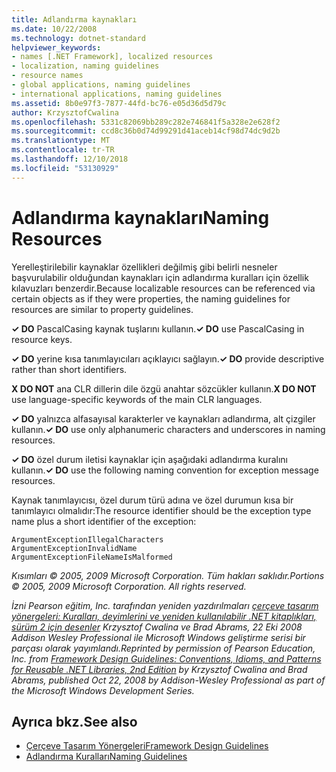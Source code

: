 ```yaml
---
title: Adlandırma kaynakları
ms.date: 10/22/2008
ms.technology: dotnet-standard
helpviewer_keywords:
- names [.NET Framework], localized resources
- localization, naming guidelines
- resource names
- global applications, naming guidelines
- international applications, naming guidelines
ms.assetid: 8b0e97f3-7877-44fd-bc76-e05d36d5d79c
author: KrzysztofCwalina
ms.openlocfilehash: 5331c82069bb289c282e746841f5a328e2e628f2
ms.sourcegitcommit: ccd8c36b0d74d99291d41aceb14cf98d74dc9d2b
ms.translationtype: MT
ms.contentlocale: tr-TR
ms.lasthandoff: 12/10/2018
ms.locfileid: "53130929"
---
```

# <a name="naming-resources"></a><span data-ttu-id="5eadb-102">Adlandırma kaynakları</span><span class="sxs-lookup"><span data-stu-id="5eadb-102">Naming Resources</span></span>
<span data-ttu-id="5eadb-103">Yerelleştirilebilir kaynaklar özellikleri değilmiş gibi belirli nesneler başvurulabilir olduğundan kaynakları için adlandırma kuralları için özellik kılavuzları benzerdir.</span><span class="sxs-lookup"><span data-stu-id="5eadb-103">Because localizable resources can be referenced via certain objects as if they were properties, the naming guidelines for resources are similar to property guidelines.</span></span>  
  
 <span data-ttu-id="5eadb-104">**✓ DO** PascalCasing kaynak tuşlarını kullanın.</span><span class="sxs-lookup"><span data-stu-id="5eadb-104">**✓ DO** use PascalCasing in resource keys.</span></span>  
  
 <span data-ttu-id="5eadb-105">**✓ DO** yerine kısa tanımlayıcıları açıklayıcı sağlayın.</span><span class="sxs-lookup"><span data-stu-id="5eadb-105">**✓ DO** provide descriptive rather than short identifiers.</span></span>  
  
 <span data-ttu-id="5eadb-106">**X DO NOT** ana CLR dillerin dile özgü anahtar sözcükler kullanın.</span><span class="sxs-lookup"><span data-stu-id="5eadb-106">**X DO NOT** use language-specific keywords of the main CLR languages.</span></span>  
  
 <span data-ttu-id="5eadb-107">**✓ DO** yalnızca alfasayısal karakterler ve kaynakları adlandırma, alt çizgiler kullanın.</span><span class="sxs-lookup"><span data-stu-id="5eadb-107">**✓ DO** use only alphanumeric characters and underscores in naming resources.</span></span>  
  
 <span data-ttu-id="5eadb-108">**✓ DO** özel durum iletisi kaynaklar için aşağıdaki adlandırma kuralını kullanın.</span><span class="sxs-lookup"><span data-stu-id="5eadb-108">**✓ DO** use the following naming convention for exception message resources.</span></span>  
  
 <span data-ttu-id="5eadb-109">Kaynak tanımlayıcısı, özel durum türü adına ve özel durumun kısa bir tanımlayıcı olmalıdır:</span><span class="sxs-lookup"><span data-stu-id="5eadb-109">The resource identifier should be the exception type name plus a short identifier of the exception:</span></span>  
  
 `ArgumentExceptionIllegalCharacters`  
 `ArgumentExceptionInvalidName`  
 `ArgumentExceptionFileNameIsMalformed`  
  
 <span data-ttu-id="5eadb-110">*Kısımları © 2005, 2009 Microsoft Corporation. Tüm hakları saklıdır.*</span><span class="sxs-lookup"><span data-stu-id="5eadb-110">*Portions © 2005, 2009 Microsoft Corporation. All rights reserved.*</span></span>  
  
 <span data-ttu-id="5eadb-111">*İzni Pearson eğitim, Inc. tarafından yeniden yazdırılmaları [çerçeve tasarım yönergeleri: Kuralları, deyimlerini ve yeniden kullanılabilir .NET kitaplıkları, sürüm 2 için desenler](https://www.informit.com/store/framework-design-guidelines-conventions-idioms-and-9780321545619) Krzysztof Cwalina ve Brad Abrams, 22 Eki 2008 Addison Wesley Professional ile Microsoft Windows geliştirme serisi bir parçası olarak yayımlandı.*</span><span class="sxs-lookup"><span data-stu-id="5eadb-111">*Reprinted by permission of Pearson Education, Inc. from [Framework Design Guidelines: Conventions, Idioms, and Patterns for Reusable .NET Libraries, 2nd Edition](https://www.informit.com/store/framework-design-guidelines-conventions-idioms-and-9780321545619) by Krzysztof Cwalina and Brad Abrams, published Oct 22, 2008 by Addison-Wesley Professional as part of the Microsoft Windows Development Series.*</span></span>  
  
## <a name="see-also"></a><span data-ttu-id="5eadb-112">Ayrıca bkz.</span><span class="sxs-lookup"><span data-stu-id="5eadb-112">See also</span></span>

- [<span data-ttu-id="5eadb-113">Çerçeve Tasarım Yönergeleri</span><span class="sxs-lookup"><span data-stu-id="5eadb-113">Framework Design Guidelines</span></span>](../../../docs/standard/design-guidelines/index.md)  
- [<span data-ttu-id="5eadb-114">Adlandırma Kuralları</span><span class="sxs-lookup"><span data-stu-id="5eadb-114">Naming Guidelines</span></span>](../../../docs/standard/design-guidelines/naming-guidelines.md)
